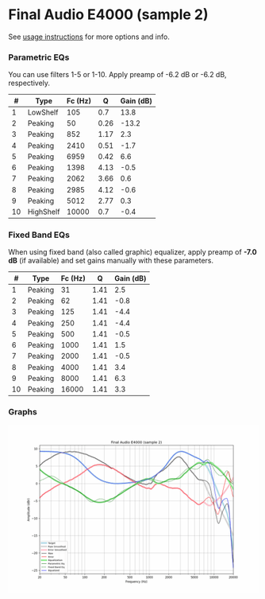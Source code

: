 # Final Audio E4000 (sample 2)
See [usage instructions](https://github.com/jaakkopasanen/AutoEq#usage) for more options and info.

### Parametric EQs
You can use filters 1-5 or 1-10. Apply preamp of -6.2 dB or -6.2 dB, respectively.

|   # | Type      |   Fc (Hz) |    Q |   Gain (dB) |
|-----|-----------|-----------|------|-------------|
|   1 | LowShelf  |       105 | 0.7  |        13.8 |
|   2 | Peaking   |        50 | 0.26 |       -13.2 |
|   3 | Peaking   |       852 | 1.17 |         2.3 |
|   4 | Peaking   |      2410 | 0.51 |        -1.7 |
|   5 | Peaking   |      6959 | 0.42 |         6.6 |
|   6 | Peaking   |      1398 | 4.13 |        -0.5 |
|   7 | Peaking   |      2062 | 3.66 |         0.6 |
|   8 | Peaking   |      2985 | 4.12 |        -0.6 |
|   9 | Peaking   |      5012 | 2.77 |         0.3 |
|  10 | HighShelf |     10000 | 0.7  |        -0.4 |

### Fixed Band EQs
When using fixed band (also called graphic) equalizer, apply preamp of **-7.0 dB** (if available) and set gains manually with these parameters.

|   # | Type    |   Fc (Hz) |    Q |   Gain (dB) |
|-----|---------|-----------|------|-------------|
|   1 | Peaking |        31 | 1.41 |         2.5 |
|   2 | Peaking |        62 | 1.41 |        -0.8 |
|   3 | Peaking |       125 | 1.41 |        -4.4 |
|   4 | Peaking |       250 | 1.41 |        -4.4 |
|   5 | Peaking |       500 | 1.41 |        -0.5 |
|   6 | Peaking |      1000 | 1.41 |         1.5 |
|   7 | Peaking |      2000 | 1.41 |        -0.5 |
|   8 | Peaking |      4000 | 1.41 |         3.4 |
|   9 | Peaking |      8000 | 1.41 |         6.3 |
|  10 | Peaking |     16000 | 1.41 |         3.3 |

### Graphs
![](./Final%20Audio%20E4000%20(sample%202).png)
